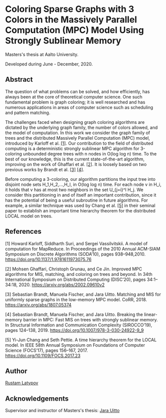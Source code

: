 # Coloring Sparse Graphs with 3 Colors in the Massively Parallel Computation (MPC) Model Using Strongly Sublinear Memory

Masters's thesis at Aalto University.

Developed during June - December, 2020.

## Abstract

The question of what problems can be solved, and how efficiently, has always been at the core of theoretical computer science. One such fundamental problem is graph coloring; it is well researched and has numerous applications in areas of computer science such as scheduling and pattern matching.

The challenges faced when designing graph coloring algorithms are dictated by the underlying graph family, the number of colors allowed, and the model of computation. In this work we consider the graph family of trees and the distributed Massively Parallel Computation (MPC) model, introduced by Karloff et al. [[1]](#1). Our contribution to the field of distributed computing is a deterministic strongly sublinear MPC algorithm for 3-coloring unbounded degree trees with n nodes in O(log log n) time. To the best of our knowledge, this is the current state-of-the-art algorithm, improving on the work of Ghaffari et al. [[2]](#2). It is loosely based on two previous works by Brandt et al. [[3]](#3) [[4]](#4).

Before computing a 3-coloring, our algorithm partitions the input tree into disjoint node sets H_1,H_2,...,H_l, in O(log log n) time. For each node v in H_i, it holds that v has at most two neighbors in the set U_{j=i}^l H_j. We consider this partitioning in and of itself an important contribution, since it has the potential of being a useful subroutine in future algorithms. For example, a similar technique was used by Chang et al. [[5]](#5) in their seminal paper to establish an important time hierarchy theorem for the distributed LOCAL model on trees. 

## References
<a id="1">[1]</a> 
Howard Karloff, Siddharth Suri, and Sergei Vassilvitskii. A model of computation for MapReduce. In Proceedings of the 2010 Annual ACM-SIAM Symposium on Discrete Algorithms (SODA’10), pages 938–948,2010. https://doi.org/10.1137/1.9781611973075.76

<a id="1">[2]</a> 
Mohsen Ghaffari, Christoph Grunau, and Ce Jin. Improved MPC algorithms for MIS, matching, and coloring on trees and beyond. In 34th International Symposium on Distributed Computing (DISC’20), pages 34:1–34:18, 2020. https://arxiv.org/abs/2002.09610v2

<a id="1">[3]</a> 
Sebastian Brandt, Manuela Fischer, and Jara Uitto. Matching and MIS for uniformly sparse graphs in the low-memory MPC model. CoRR, 2018. https://arxiv.org/abs/1807.05374 

<a id="1">[4]</a> 
Sebastian Brandt, Manuela Fischer, and Jara Uitto. Breaking the linear-memory barrier in MPC: Fast MIS on trees with strongly sublinear memory. In Structural Information and Communication Complexity (SIROCCO’19), pages 124–138, 2019. https://doi.org/10.1007/978-3-030-24922-9_9

<a id="1">[5]</a> 
Yi-Jun Chang and Seth Pettie. A time hierarchy theorem for the LOCAL model. In IEEE 58th Annual Symposium on Foundations of Computer Science (FOCS’17), pages 156–167, 2017. https://doi.org/10.1109/FOCS.2017.23

## Author

[Rustam Latypov](mailto:rustam.latypov@aalto.fi)


## Acknowledgements

Supervisor and instructor of Masters's thesis: [Jara Uitto](mailto:jara.uitto@aalto.fi)



